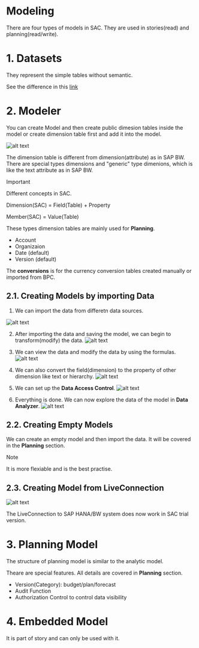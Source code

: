 # Modeling

There are four types of models in SAC. They are used in stories(read) and planning(read/write).

# 1. Datasets

They represent the simple tables without semantic.

See the difference in this [link](https://help.sap.com/docs/SAP_ANALYTICS_CLOUD/00f68c2e08b941f081002fd3691d86a7/05280d13b16e40f3be37165e9755d84b.html)


# 2. Modeler

You can create Model and then create public dimesion tables inside the model or create dimension table first and add it into the model.

![alt text](/SAC/Modeling/images/NM1.png)

The dimension table is different from dimension(attribute) as in SAP BW. There are special types dimensions and "generic" type dimenions, which is like the text attribute as in SAP BW.

> [!IMPORTANT]
>  Different concepts in SAC.
> 
> Dimension(SAC) = Field(Table) + Property
> 
> Member(SAC) = Value(Table)

These types dimension tables are mainly used for **Planning**.
- Account
- Organizaion
- Date (default)
- Version (default)

The **conversions** is for the currency conversion tables created manually or imported from BPC.

## 2.1. Creating Models by importing Data

1. We can import the data from differetn data sources.

![alt text](/SAC/Modeling/images/NM2.png)

2. After importing the data and saving the model, we can begin to transform(modify) the data.
![alt text](/SAC/Modeling/images/TR1.png)

3. We can view the data and modify the data by using the formulas.
![alt text](/SAC/Modeling/images/TR2.png)

4. We can also convert the field(dimension) to the property of other dimension like text or hierarchy.
![alt text](/SAC/Modeling/images/NM3.png)

5. We can set up the **Data Access Control**.
![alt text](/SAC/Modeling/images/DAC.png)

6. Everything is done. We can now explore the data of the model in **Data Analyzer**.
![alt text](/SAC/Modeling/images/DE.png)

## 2.2. Creating Empty Models 
We can create an empty model and then import the data.  It will be covered in the **Planning** section.

> [!Note]
>  It is more flexiable and is the best practise.

## 2.3. Creating Model from LiveConnection

![alt text](/SAC/Modeling/images/NM4.png)

The LiveConnection to SAP HANA/BW system does now work in SAC trial version.

# 3. Planning Model
The structure of planning model is similar to the analytic model.

Theare are special features. All details are covered in **Planning** section. 

- Version(Category): budget/plan/forecast
- Audit Function
- Authorization Control to control data visibility
  
# 4. Embedded Model
It is part of story and can only be used with it.



